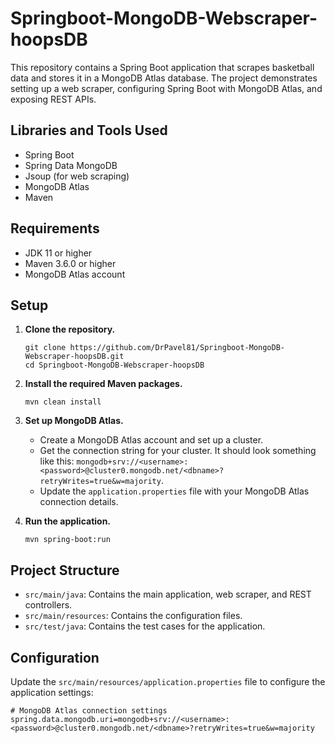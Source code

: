 # Springboot-MongoDB-Webscraper-hoopsDB

This repository contains a Spring Boot application that scrapes basketball data and stores it in a MongoDB Atlas database. The project demonstrates setting up a web scraper, configuring Spring Boot with MongoDB Atlas, and exposing REST APIs.

## Libraries and Tools Used

- Spring Boot
- Spring Data MongoDB
- Jsoup (for web scraping)
- MongoDB Atlas
- Maven

## Requirements

- JDK 11 or higher
- Maven 3.6.0 or higher
- MongoDB Atlas account

## Setup

1. **Clone the repository.**

    ```shell
    git clone https://github.com/DrPavel81/Springboot-MongoDB-Webscraper-hoopsDB.git
    cd Springboot-MongoDB-Webscraper-hoopsDB
    ```

2. **Install the required Maven packages.**

    ```shell
    mvn clean install
    ```

3. **Set up MongoDB Atlas.**

    - Create a MongoDB Atlas account and set up a cluster.
    - Get the connection string for your cluster. It should look something like this: `mongodb+srv://<username>:<password>@cluster0.mongodb.net/<dbname>?retryWrites=true&w=majority`.
    - Update the `application.properties` file with your MongoDB Atlas connection details.

4. **Run the application.**

    ```shell
    mvn spring-boot:run
    ```

## Project Structure

- `src/main/java`: Contains the main application, web scraper, and REST controllers.
- `src/main/resources`: Contains the configuration files.
- `src/test/java`: Contains the test cases for the application.

## Configuration

Update the `src/main/resources/application.properties` file to configure the application settings:

```properties
# MongoDB Atlas connection settings
spring.data.mongodb.uri=mongodb+srv://<username>:<password>@cluster0.mongodb.net/<dbname>?retryWrites=true&w=majority
